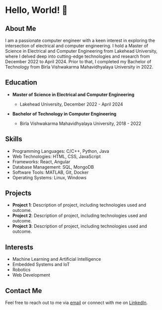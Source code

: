 # Hello, World! 👋

## About Me

I am a passionate computer engineer with a keen interest in exploring the intersection of electrical and computer engineering. I hold a Master of Science in Electrical and Computer Engineering from Lakehead University, where I delved deep into cutting-edge technologies and research from December 2022 to April 2024. Prior to that, I completed my Bachelor of Technology from Birla Vishwakarma Mahavidhyalaya University in 2022.

## Education

- **Master of Science in Electrical and Computer Engineering**
  - Lakehead University, December 2022 - April 2024

- **Bachelor of Technology in Computer Engineering**
  - Birla Vishwakarma Mahavidhyalaya University, 2018 - 2022

## Skills

- Programming Languages: C/C++, Python, Java
- Web Technologies: HTML, CSS, JavaScript
- Frameworks: React, Angular
- Database Management: SQL, MongoDB
- Software Tools: MATLAB, Git, Docker
- Operating Systems: Linux, Windows

## Projects

- **Project 1**: Description of project, including technologies used and outcome.
- **Project 2**: Description of project, including technologies used and outcome.
- **Project 3**: Description of project, including technologies used and outcome.

## Interests

- Machine Learning and Artificial Intelligence
- Embedded Systems and IoT
- Robotics
- Web Development

## Contact Me

Feel free to reach out to me via [email](mailto:zalarushil2001@gmail.com) or connect with me on [LinkedIn](https://www.linkedin.com/in/rushilzala/).

